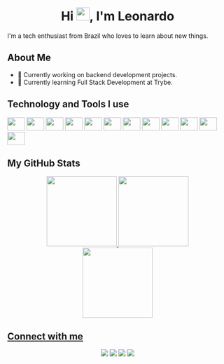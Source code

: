 <h1 align="center">Hi <img src="https://raw.githubusercontent.com/iampavangandhi/iampavangandhi/master/gifs/Hi.gif" width="30px">, I'm Leonardo</h1>

<!-- <div align="center">
  <img src="https://badges.pufler.dev/visits/lramos33/lramos33" />
  <img src="https://badges.pufler.dev/repos/lramos33" />
  <img src="https://badges.pufler.dev/commits/monthly/lramos33" />
</div> -->

<p>I'm a tech enthusiast from Brazil who loves to learn about new things.</p>

<h2>About Me</h2>

- 🔭 Currently working on backend development projects.
- 🌱 Currently learning Full Stack Development at Trybe.

<h2>Technology and Tools I use</h2>

<div>
  <img height="30" width="40" src="https://cdn.jsdelivr.net/gh/devicons/devicon/icons/html5/html5-original.svg" />
  <img height="30" width="40" src="https://cdn.jsdelivr.net/gh/devicons/devicon/icons/css3/css3-original.svg" />
  <img height="30" width="40" src="https://cdn.jsdelivr.net/gh/devicons/devicon/icons/javascript/javascript-original.svg" />
  <img height="30" width="40" src="https://cdn.jsdelivr.net/gh/devicons/devicon/icons/react/react-original.svg" />
  <img height="30" width="40" src="https://cdn.jsdelivr.net/gh/devicons/devicon/icons/redux/redux-original.svg" />
  <img height="30" width="40" src="https://cdn.jsdelivr.net/gh/devicons/devicon/icons/git/git-original.svg" />
  <img height="30" width="40" src="https://cdn.jsdelivr.net/gh/devicons/devicon/icons/github/github-original.svg" />
  <img height="30" width="40" src="https://cdn.jsdelivr.net/gh/devicons/devicon/icons/jest/jest-plain.svg" />
  <img height="30" width="40" src="https://cdn.jsdelivr.net/gh/devicons/devicon/icons/markdown/markdown-original.svg" />
  <img height="30" width="40" src="https://cdn.jsdelivr.net/gh/devicons/devicon/icons/ubuntu/ubuntu-plain.svg" />
  <img height="30" width="40" src="https://cdn.jsdelivr.net/gh/devicons/devicon/icons/slack/slack-original.svg" />
  <img height="30" width="40" src="https://cdn.jsdelivr.net/gh/devicons/devicon/icons/vscode/vscode-original.svg" />
</div>

<h2>My GitHub Stats</h2>

<div align="center">
  <a href="https://github.com/lramos33">
  <img height="160em" src="https://github-readme-stats.vercel.app/api?username=lramos33&show_icons=true&theme=react&include_all_commits=true&count_private=true&hide=stars,issues&hide_rank=true" />
  <img height="160em" src="https://github-readme-stats.vercel.app/api/top-langs/?username=lramos33&layout=compact&langs_count=7&theme=react&hide=shell" />
</div>

<div align="center">
  <img height="160em" src="http://github-readme-streak-stats.herokuapp.com?user=lramos33&theme=react&hide_border=true&date_format=j%20M%5B%20Y%5D" />
</div>

<h2>Connect with me</h2>

<div align="center">
  <a hef="https://www.linkedin.com/in/lramo33/">
    <img src="https://img.shields.io/badge/LinkedIn-0077B5?style=for-the-badge&logo=linkedin&logoColor=white"
  </a>
  <a hef="https://www.instagram.com/lramos33/">
    <img src="https://img.shields.io/badge/Instagram-E4405F?style=for-the-badge&logo=instagram&logoColor=white"
  </a>
  <a hef="mailto: oliveira.leonardo3004@gmail.com">
    <img src="https://img.shields.io/badge/Gmail-D14836?style=for-the-badge&logo=gmail&logoColor=white"
  </a>
  <a hef="https://open.spotify.com/user/ramos.leonardo3004">
    <img src="https://img.shields.io/badge/Spotify-1ED760?&style=for-the-badge&logo=spotify&logoColor=white"
  </a>
</div>
